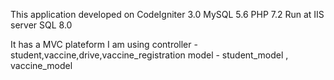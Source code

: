 This application developed on 
CodeIgniter 3.0
MySQL 5.6
PHP 7.2
Run at IIS server
SQL 8.0

It has a MVC plateform 
I am using controller - student,vaccine,drive,vaccine_registration
model - student_model , vaccine_model
